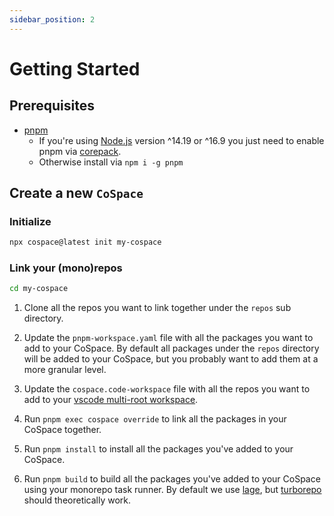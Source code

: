 ```yaml
---
sidebar_position: 2
---
```


# Getting Started

## Prerequisites

- [pnpm](https://pnpm.io/installation)
  - If you're using [Node.js](https://nodejs.org/en/download/) version ^14.19 or ^16.9 you just need to enable pnpm via [corepack](https://github.com/nodejs/corepack).
  - Otherwise install via `npm i -g pnpm`

## Create a new `CoSpace`

### Initialize

```bash
npx cospace@latest init my-cospace
```

### Link your (mono)repos

```bash
cd my-cospace
```

1. Clone all the repos you want to link together under the `repos` sub directory.

1. Update the `pnpm-workspace.yaml` file with all the packages you want to add to your CoSpace. By default all packages under the `repos` directory will be added to your CoSpace, but you probably want to add them at a more granular level.

1. Update the `cospace.code-workspace` file with all the repos you want to add to your [vscode multi-root workspace](https://code.visualstudio.com/docs/editor/multi-root-workspaces).

1. Run `pnpm exec cospace override` to link all the packages in your CoSpace together.

1. Run `pnpm install` to install all the packages you've added to your CoSpace.

1. Run `pnpm build` to build all the packages you've added to your CoSpace using your monorepo task runner. By default we use [lage](https://microsoft.github.io/lage/), but [turborepo](https://turborepo.org/docs) should theoretically work.
